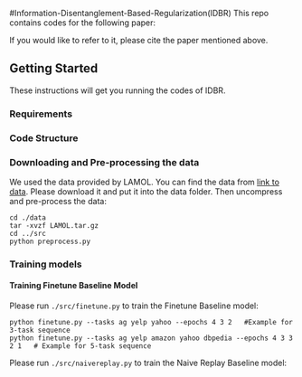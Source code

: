 #Information-Disentanglement-Based-Regularization(IDBR)
This repo contains codes for the following paper:

If you would like to refer to it, please cite the paper mentioned above.

## Getting Started

These instructions will get you running the codes of IDBR.

### Requirements

### Code Structure

### Downloading and Pre-processing the data

We used the data provided by LAMOL. You can find the data from [link to data](https://drive.google.com/file/d/1rWcgnVcNpwxmBI3c5ovNx-E8XKOEL77S/view). Please download it and put it into the data folder. Then uncompress and pre-process the data:

```
cd ./data
tar -xvzf LAMOL.tar.gz
cd ../src
python preprocess.py
```
### Training models

#### Training Finetune Baseline Model

Please run ```./src/finetune.py``` to train the Finetune Baseline model:

```
python finetune.py --tasks ag yelp yahoo --epochs 4 3 2   #Example for 3-task sequence
python finetune.py --tasks ag yelp amazon yahoo dbpedia --epochs 4 3 3 2 1   # Example for 5-task sequence
```

Please run ```./src/naivereplay.py``` to train the Naive Replay Baseline model:

```

```


